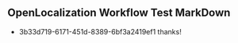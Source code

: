 ## OpenLocalization Workflow Test MarkDown
* 3b33d719-6171-451d-8389-6bf3a2419ef1 thanks!

<!--HONumber=Aug16_HO1-->



